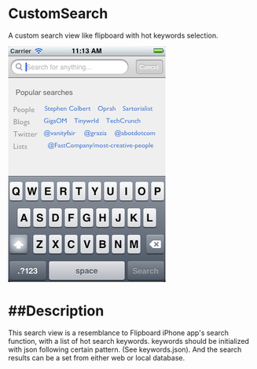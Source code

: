 CustomSearch
============

A custom search view like flipboard with hot keywords selection.

<img src="https://github.com/aceisScope/CustomSearch/raw/master/screenshot.png"/> 

##Description
=============
This search view is a resemblance to Flipboard iPhone app's search function, with a list of hot search keywords. 
keywords should be initialized with json following certain pattern. (See keywords.json). 
And the search results can be a set from either web or local database.
